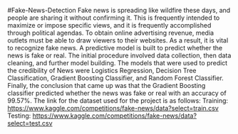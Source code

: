 #Fake-News-Detection
Fake news is spreading like wildfire these days, and people are sharing it without confirming it. This is frequently intended to maximize or impose specific views, and it is frequently accomplished through political agendas. To obtain online advertising revenue, media outlets must be able to draw viewers to their websites. As a result, it is vital to recognize fake news. A predictive model is built to predict whether the news is fake or real.
The initial procedure involved data collection, then data cleaning, and further model building. The models that were used to predict the credibility of News were Logistics Regression, Decision Tree Classification, Gradient Boosting Classifier, and Random Forest Classifier. Finally, the conclusion that came up was that the Gradient Boosting classifier predicted whether the news was fake or real with an accuracy of 99.57%. 
The link for the dataset used for the project is as follows:
Training: https://www.kaggle.com/competitions/fake-news/data?select=train.csv
Testing: https://www.kaggle.com/competitions/fake-news/data?select=test.csv

